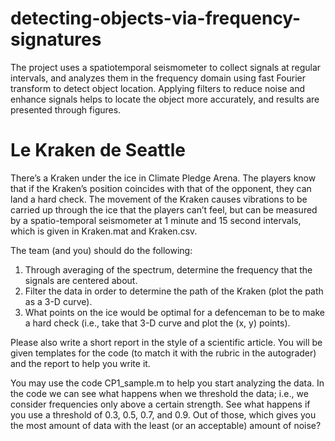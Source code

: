 # detecting-objects-via-frequency-signatures
The project uses a spatiotemporal seismometer to collect signals at regular intervals, and analyzes them in the frequency domain using fast Fourier transform to detect object location. Applying filters to reduce noise and enhance signals helps to locate the object more accurately, and results are presented through figures.

<!DOCTYPE html>
<html>
  <body>
    <h1>Le Kraken de Seattle</h1>
    <p>There’s a Kraken under the ice in Climate Pledge Arena. The players know that if the Kraken’s position coincides with that of the opponent, they can land a hard check. The movement of the Kraken causes vibrations to be carried up through the ice that the players can’t feel, but can be measured by a spatio-temporal seismometer at 1 minute and 15 second intervals, which is given in Kraken.mat and Kraken.csv.</p>
    <p>The team (and you) should do the following:</p>
    <ol>
      <li>Through averaging of the spectrum, determine the frequency that the signals are centered about.</li>
      <li>Filter the data in order to determine the path of the Kraken (plot the path as a 3-D curve).</li>
      <li>What points on the ice would be optimal for a defenceman to be to make a hard check (i.e., take that 3-D curve and plot the (x, y) points).</li>
    </ol>
    <p>Please also write a short report in the style of a scientific article. You will be given templates for the code (to match it with the rubric in the autograder) and the report to help you write it.</p>
    <p>You may use the code CP1_sample.m to help you start analyzing the data. In the code we can see what happens when we threshold the data; i.e., we consider frequencies only above a certain strength. See what happens if you use a threshold of 0.3, 0.5, 0.7, and 0.9. Out of those, which gives you the most amount of data with the least (or an acceptable) amount of noise?</p>
  </body>
</html>
